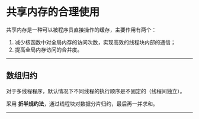 # 共享内存的合理使用

共享内存是一种可以被程序员直接操作的缓存，主要作用有两个：  

1. 减少核函数中对全局内存的访问次数，实现高效的线程块内部的通信；
2. 提高全局内存访问的合并度。

------

## 数组归约

对于多线程程序，默认情况下不同线程的执行顺序是不固定的（线程间独立）。

采用 **折半规约法**，通过线程块对数据分片归约，最后再一并求和。

------



